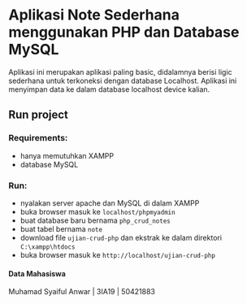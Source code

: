 # Aplikasi Note Sederhana menggunakan PHP dan Database MySQL
Aplikasi ini merupakan aplikasi paling basic, didalamnya berisi ligic sederhana untuk terkoneksi dengan database Localhost.
Aplikasi ini menyimpan data ke dalam database localhost device kalian.

## Run project
### Requirements:
  - hanya memutuhkan XAMPP
  - database MySQL
### Run:
  - nyalakan server apache dan MySQL di dalam XAMPP
  - buka browser masuk ke `localhost/phpmyadmin`
  - buat database baru bernama `php_crud_notes`
  - buat tabel bernama `note`
  - download file `ujian-crud-php` dan ekstrak ke dalam direktori `C:\xampp\htdocs`
  - buka browser masuk ke `http://localhost/ujian-crud-php`
#### Data Mahasiswa
Muhamad Syaiful Anwar | 3IA19 | 50421883
